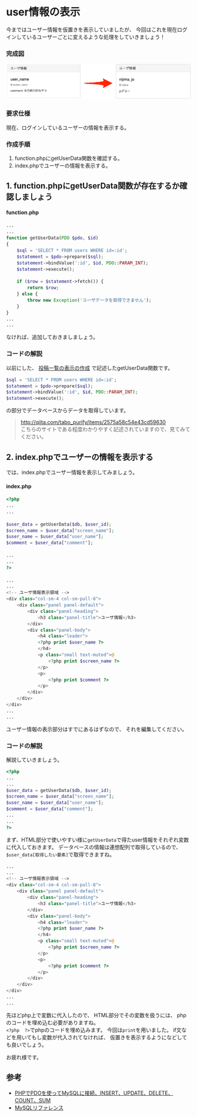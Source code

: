 # user情報の表示

今まではユーザー情報を仮置きを表示していましたが、
今回はこれを現在ログインしているユーザーごとに変えるような処理をしていきましょう！

### 完成図

![userData](./images/userData.png)

### 要求仕様

現在、ログインしているユーザーの情報を表示する。

### 作成手順

 1. function.phpにgetUserData関数を確認する。
 2. index.phpでユーザーの情報を表示する。

## 1. function.phpにgetUserData関数が存在するか確認しましょう

#### function.php

```php
...
...
function getUserData(PDO $pdo, $id)
{
	$sql = 'SELECT * FROM users WHERE id=:id';
	$statement = $pdo->prepare($sql);
	$statement->bindValue(':id', $id, PDO::PARAM_INT);
	$statement->execute();

	if ($row = $statement->fetch()) {
		return $row;
	} else {
		throw new Exception('ユーザデータを取得できません');
	}
}
...
...
```

なければ、追加しておきましましょう。

### コードの解説

以前にした、
[投稿一覧の表示の作成](https://github.com/dit-rohm/textbook/blob/master/autumn/timeline/timeline.md)
で記述したgetUserData関数です。  

```php
$sql = 'SELECT * FROM users WHERE id=:id';
$statement = $pdo->prepare($sql);
$statement->bindValue(':id', $id, PDO::PARAM_INT);
$statement->execute();
```

の部分でデータベースからデータを取得しています。

 > http://qiita.com/tabo_purify/items/2575a58c54e43cd59630  
こちらのサイトである程度わかりやすく記述されていますので、見てみてください。

## 2. index.phpでユーザーの情報を表示する

では、index.phpでユーザー情報を表示してみましょう。

#### index.php

```php
<?php
...
...

$user_data = getUserData($db, $user_id);
$screen_name = $user_data["screen_name"];
$user_name = $user_data["user_name"];
$comment = $user_data["comment"];

...
...
?>

...
...
<!-- ユーザ情報表示領域 -->
<div class="col-sm-4 col-sm-pull-8">
	<div class="panel panel-default">
		<div class="panel-heading">
			<h3 class="panel-title">ユーザ情報</h3>
		</div>
		<div class="panel-body">
			<h4 class="leader">
			<?php print $user_name ?>
			</h4>
			<p class="small text-muted">@
				<?php print $screen_name ?>
			</p>
			<p>
				<?php print $comment ?>
			</p>
		</div>
	</div>
</div>
...
...

```
ユーザー情報の表示部分はすでにあるはずなので、
それを編集してください。

### コードの解説

解説していきましょう。

```php
<?php
...
...
$user_data = getUserData($db, $user_id);
$screen_name = $user_data["screen_name"];
$user_name = $user_data["user_name"];
$comment = $user_data["comment"];
...
...
?>
```

まず、HTML部分で使いやすい様に`getUserData`で得たuser情報をそれぞれ変数に代入しておきます。
データベースの情報は連想配列で取得しているので、`$user_data[取得したい要素]`で取得できますね。

```php
...
...
<!-- ユーザ情報表示領域 -->
<div class="col-sm-4 col-sm-pull-8">
	<div class="panel panel-default">
		<div class="panel-heading">
			<h3 class="panel-title">ユーザ情報</h3>
		</div>
		<div class="panel-body">
			<h4 class="leader">
			<?php print $user_name ?>
			</h4>
			<p class="small text-muted">@
				<?php print $screen_name ?>
			</p>
			<p>
				<?php print $comment ?>
			</p>
		</div>
	</div>
</div>
...
...
```

先ほどphp上で変数に代入したので、
HTML部分でその変数を扱うには、
phpのコードを埋め込む必要がありますね。  
`<?php  ?>`でphpのコードを埋め込みます。
今回は`print`を用いました。
if文などを用いてもし変数が代入されてなければ、
仮置きを表示するようになどしても良いでしょう。

お疲れ様です。

## 参考
- [PHPでPDOを使ってMySQLに接続、INSERT、UPDATE、DELETE、COUNT、SUM](http://qiita.com/tabo_purify/items/2575a58c54e43cd59630)
- [MySQLリファレンス](https://github.com/dit-rohm/textbook/blob/master/common/mysql.md)
